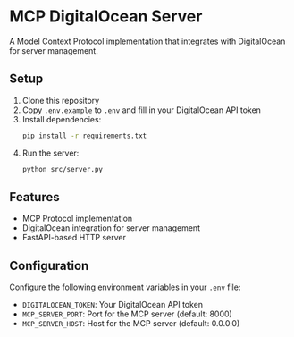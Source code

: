 # MCP DigitalOcean Server

A Model Context Protocol implementation that integrates with DigitalOcean for server management.

## Setup

1. Clone this repository
2. Copy `.env.example` to `.env` and fill in your DigitalOcean API token
3. Install dependencies:
   ```bash
   pip install -r requirements.txt
   ```
4. Run the server:
   ```bash
   python src/server.py
   ```

## Features

- MCP Protocol implementation
- DigitalOcean integration for server management
- FastAPI-based HTTP server

## Configuration

Configure the following environment variables in your `.env` file:

- `DIGITALOCEAN_TOKEN`: Your DigitalOcean API token
- `MCP_SERVER_PORT`: Port for the MCP server (default: 8000)
- `MCP_SERVER_HOST`: Host for the MCP server (default: 0.0.0.0)